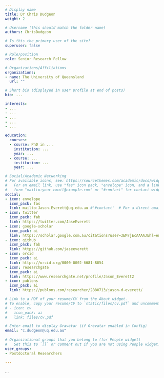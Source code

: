```yaml
---
# Display name
title: Dr Chris Dudgeon
weight: 2

# Username (this should match the folder name)
authors: ChrisDudgeon

# Is this the primary user of the site?
superuser: false

# Role/position
role: Senior Research Fellow

# Organizations/Affiliations
organizations:
- name: The University of Queensland
  url: ""

# Short bio (displayed in user profile at end of posts)
bio: ...

interests:
- ...
- ...
- ...
- ...
- ...

education:
  courses:
  - course: PhD in ...
    institution: ...
    year: ...
  - course: ...
    institution: ...
    year: ...

# Social/Academic Networking
# For available icons, see: https://sourcethemes.com/academic/docs/widgets/#icons
#   For an email link, use "fas" icon pack, "envelope" icon, and a link in the
#   form "mailto:your-email@example.com" or "#contact" for contact widget.
social:
- icon: envelope
  icon_pack: fas
  link: mailto:Jason.Everett@uq.edu.au #'#contact'  # For a direct email link, use "mailto:Jason.Everett@uq.edu.au".
- icon: twitter
  icon_pack: fab
  link: https://twitter.com/JaseEverett
- icon: google-scholar
  icon_pack: ai
  link: https://scholar.google.com.au/citations?user=3EM7jEcAAAAJ&hl=en
- icon: github
  icon_pack: fab
  link: https://github.com/jaseeverett
- icon: orcid
  icon_pack: ai
  link: https://orcid.org/0000-0002-6681-8054  
- icon: researchgate
  icon_pack: ai
  link: https://www.researchgate.net/profile/Jason_Everett2
- icon: publons
  icon_pack: ai
  link: https://publons.com/researcher/2880713/jason-d-everett/

# Link to a PDF of your resume/CV from the About widget.
# To enable, copy your resume/CV to `static/files/cv.pdf` and uncomment the lines below.  
# - icon: cv
#   icon_pack: ai
#   link: files/cv.pdf

# Enter email to display Gravatar (if Gravatar enabled in Config)
email: "c.dudgeon@uq.edu.au"
  
# Organizational groups that you belong to (for People widget)
#   Set this to `[]` or comment out if you are not using People widget.  
user_groups:
- Postdoctoral Researchers

---
```


...
